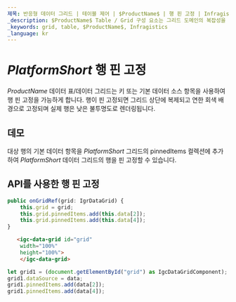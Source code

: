```yaml
---
제목: 반응형 데이터 그리드 | 테이블 제어 | $ProductName$ | 행 핀 고정 | Infragistics
_description: $ProductName$ Table / Grid 구성 요소는 그리드 도메인의 복잡성을 관리 가능한 API로 단순화하여 사용자가 데이터 컬렉션을 바인딩 할 수 있도록합니다.
_keywords: grid, table, $ProductName$, Infragistics
_language: kr
---
```


# $PlatformShort$ 행 핀 고정

 $ProductName$ 데이터 표/데이터 그리드는 키 또는 기본 데이터 소스 항목을 사용하여 행 핀 고정을 가능하게 합니다. 행이 핀 고정되면 그리드 상단에 복제되고 연한 회색 배경으로 고정되며 실제 행은 낮은 불투명도로 렌더링됩니다.

## 데모


<code-view style="height: 600px" 
           data-demos-base-url="{environment:demosBaseUrl}" 
           iframe-src="{environment:demosBaseUrl}/grids/data-grid-row-pinning" >
</code-view>

<sample-button src="grids/data-grid/row-pinning"></sample-button>

<div class="divider--half"></div>

대상 행의 기본 데이터 항목을 $PlatformShort$ 그리드의 pinnedItems 컬렉션에 추가하여 $PlatformShort$ 데이터 그리드의 행을 핀 고정할 수 있습니다.

## API를 사용한 행 핀 고정

```ts
public onGridRef(grid: IgrDataGrid) {
    this.grid = grid;
    this.grid.pinnedItems.add(this.data[2]);
    this.grid.pinnedItems.add(this.data[4]);
}
```

```html
   <igc-data-grid id="grid"
    width="100%"
    height="100%">
    </igc-data-grid>
```

```ts
let grid1 = (document.getElementById("grid") as IgcDataGridComponent);
grid1.dataSource = data;
grid1.pinnedItems.add(data[2]);
grid1.pinnedItems.add(data[4]);
```
